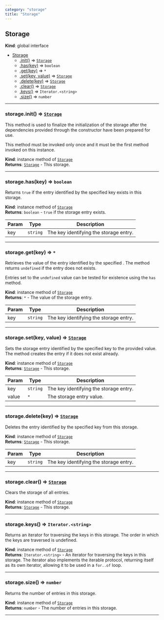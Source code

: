 ```yaml
---
category: "storage"
title: "Storage"
---
```


## Storage&nbsp;<a name="Storage" href="https://github.com/seznam/ima/tree/17.0.0-rc.0/storage/Storage.js#L8" target="_blank"><span class="icon"><i class="fas fa-external-link-alt fa-xs"></i></span></a>
**Kind**: global interface  

* [Storage](#Storage)
    * [.init()](#Storage+init) ⇒ [<code>Storage</code>](#Storage)
    * [.has(key)](#Storage+has) ⇒ <code>boolean</code>
    * [.get(key)](#Storage+get) ⇒ <code>\*</code>
    * [.set(key, value)](#Storage+set) ⇒ [<code>Storage</code>](#Storage)
    * [.delete(key)](#Storage+delete) ⇒ [<code>Storage</code>](#Storage)
    * [.clear()](#Storage+clear) ⇒ [<code>Storage</code>](#Storage)
    * [.keys()](#Storage+keys) ⇒ <code>Iterator.&lt;string&gt;</code>
    * [.size()](#Storage+size) ⇒ <code>number</code>


* * *

### storage.init() ⇒ [<code>Storage</code>](#Storage)&nbsp;<a name="Storage+init" href="https://github.com/seznam/ima/tree/17.0.0-rc.0/storage/Storage.js#L19" target="_blank"><span class="icon"><i class="fas fa-external-link-alt fa-xs"></i></span></a>
This method is used to finalize the initialization of the storage after
the dependencies provided through the constructor have been prepared for
use.

This method must be invoked only once and it must be the first method
invoked on this instance.

**Kind**: instance method of [<code>Storage</code>](#Storage)  
**Returns**: [<code>Storage</code>](#Storage) - This storage.  

* * *

### storage.has(key) ⇒ <code>boolean</code>&nbsp;<a name="Storage+has" href="https://github.com/seznam/ima/tree/17.0.0-rc.0/storage/Storage.js#L28" target="_blank"><span class="icon"><i class="fas fa-external-link-alt fa-xs"></i></span></a>
Returns <code>true</code> if the entry identified by the specified key exists
in this storage.

**Kind**: instance method of [<code>Storage</code>](#Storage)  
**Returns**: <code>boolean</code> - <code>true</code> if the storage entry exists.  

| Param | Type | Description |
| --- | --- | --- |
| key | <code>string</code> | The key identifying the storage entry. |


* * *

### storage.get(key) ⇒ <code>\*</code>&nbsp;<a name="Storage+get" href="https://github.com/seznam/ima/tree/17.0.0-rc.0/storage/Storage.js#L40" target="_blank"><span class="icon"><i class="fas fa-external-link-alt fa-xs"></i></span></a>
Retrieves the value of the entry identified by the specified . The
method returns <code>undefined</code> if the entry does not exists.

Entries set to the <code>undefined</code> value can be tested for existence
using the <code>has</code> method.

**Kind**: instance method of [<code>Storage</code>](#Storage)  
**Returns**: <code>\*</code> - The value of the storage entry.  

| Param | Type | Description |
| --- | --- | --- |
| key | <code>string</code> | The key identifying the storage entry. |


* * *

### storage.set(key, value) ⇒ [<code>Storage</code>](#Storage)&nbsp;<a name="Storage+set" href="https://github.com/seznam/ima/tree/17.0.0-rc.0/storage/Storage.js#L50" target="_blank"><span class="icon"><i class="fas fa-external-link-alt fa-xs"></i></span></a>
Sets the storage entry identified by the specified key to the provided
value. The method creates the entry if it does not exist already.

**Kind**: instance method of [<code>Storage</code>](#Storage)  
**Returns**: [<code>Storage</code>](#Storage) - This storage.  

| Param | Type | Description |
| --- | --- | --- |
| key | <code>string</code> | The key identifying the storage entry. |
| value | <code>\*</code> | The storage entry value. |


* * *

### storage.delete(key) ⇒ [<code>Storage</code>](#Storage)&nbsp;<a name="Storage+delete" href="https://github.com/seznam/ima/tree/17.0.0-rc.0/storage/Storage.js#L58" target="_blank"><span class="icon"><i class="fas fa-external-link-alt fa-xs"></i></span></a>
Deletes the entry identified by the specified key from this storage.

**Kind**: instance method of [<code>Storage</code>](#Storage)  
**Returns**: [<code>Storage</code>](#Storage) - This storage.  

| Param | Type | Description |
| --- | --- | --- |
| key | <code>string</code> | The key identifying the storage entry. |


* * *

### storage.clear() ⇒ [<code>Storage</code>](#Storage)&nbsp;<a name="Storage+clear" href="https://github.com/seznam/ima/tree/17.0.0-rc.0/storage/Storage.js#L65" target="_blank"><span class="icon"><i class="fas fa-external-link-alt fa-xs"></i></span></a>
Clears the storage of all entries.

**Kind**: instance method of [<code>Storage</code>](#Storage)  
**Returns**: [<code>Storage</code>](#Storage) - This storage.  

* * *

### storage.keys() ⇒ <code>Iterator.&lt;string&gt;</code>&nbsp;<a name="Storage+keys" href="https://github.com/seznam/ima/tree/17.0.0-rc.0/storage/Storage.js#L76" target="_blank"><span class="icon"><i class="fas fa-external-link-alt fa-xs"></i></span></a>
Returns an iterator for traversing the keys in this storage. The order
in which the keys are traversed is undefined.

**Kind**: instance method of [<code>Storage</code>](#Storage)  
**Returns**: <code>Iterator.&lt;string&gt;</code> - An iterator for traversing the keys in this
        storage. The iterator also implements the iterable protocol,
        returning itself as its own iterator, allowing it to be used in
        a <code>for..of</code> loop.  

* * *

### storage.size() ⇒ <code>number</code>&nbsp;<a name="Storage+size" href="https://github.com/seznam/ima/tree/17.0.0-rc.0/storage/Storage.js#L83" target="_blank"><span class="icon"><i class="fas fa-external-link-alt fa-xs"></i></span></a>
Returns the number of entries in this storage.

**Kind**: instance method of [<code>Storage</code>](#Storage)  
**Returns**: <code>number</code> - The number of entries in this storage.  

* * *

